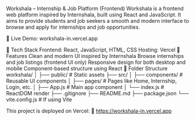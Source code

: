 Workshala – Internship & Job Platform (Frontend)
Workshala is a frontend web platform inspired by Internshala, built using React and JavaScript. It aims to provide students and job seekers a smooth and modern interface to browse and apply for internships and job opportunities.

🚀 Live Demo: workshala-in.vercel.app

🔧 Tech Stack
Frontend: React, JavaScript, HTML, CSS
Hosting: Vercel
📌 Features
Clean and modern UI inspired by Internshala
Browse internships and job listings (frontend UI only)
Responsive design for both desktop and mobile
Component-based structure using React
📂 Folder Structure
workshala/ │ ├── public/ # Static assets ├── src/ │ ├── components/ # Reusable UI components │ ├── pages/ # Pages like Home, Internship, Login, etc. │ ├── App.js # Main app component │ └── index.js # ReactDOM render ├── .gitignore ├── README.md ├── package.json └── vite.config.js # If using Vite

This project is deployed on Vercel: 🔗 https://workshala-in.vercel.app